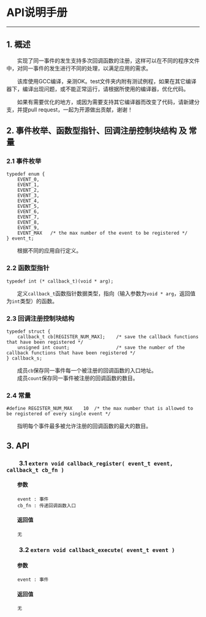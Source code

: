 # API说明手册

---

## 1. 概述  

&emsp;&emsp;实现了同一事件的发生支持多次回调函数的注册，这样可以在不同的程序文件中，对同一事件的发生进行不同的处理，以满足应用的需求。  

&emsp;&emsp;该库使用GCC编译，亲测OK。test文件夹内附有测试例程，如果在其它编译器下，编译出现问题，或不能正常运行，请根据所使用的编译器，优化代码。  

&emsp;&emsp;如果有需要优化的地方，或因为需要支持其它编译器而改变了代码，请新建分支，并提pull request，一起为开源做出贡献，谢谢！  

## 2. 事件枚举、函数型指针、回调注册控制块结构 及 常量  

### 2.1 事件枚举  

	typedef enum {
		EVENT_0,
		EVENT_1,
		EVENT_2,
		EVENT_3,
		EVENT_4,
		EVENT_5,
		EVENT_6,
		EVENT_7,
		EVENT_8,
		EVENT_9,
		EVENT_MAX	/* the max number of the event to be registered */
	} event_t;

&emsp;&emsp;根据不同的应用自行定义。  

### 2.2 函数型指针  

	typedef int (* callback_t)(void * arg);

&emsp;&emsp;定义`callback_t`函数指针数据类型，指向（输入参数为`void * arg`，返回值为`int`类型）的函数。  

### 2.3 回调注册控制块结构

	typedef struct {
		callback_t cb[REGISTER_NUM_MAX];	/* save the callback functions that have been registered */
		unsigned int count;					/* save the number of the callback functions that have been registered */
	} callback_s;  

&emsp;&emsp;成员`cb`保存同一事件每一个被注册的回调函数的入口地址。  
&emsp;&emsp;成员`count`保存同一事件被注册的回调函数的数目。  

### 2.4 常量

	#define REGISTER_NUM_MAX	10	/* the max number that is allowed to be registered of every single event */  

&emsp;&emsp;指明每个事件最多被允许注册的回调函数的最大的数目。  

## 3. API  

### &emsp;&emsp;3.1 `extern void callback_register( event_t event, callback_t cb_fn )`  

#### &emsp;&emsp;参数  

		event : 事件  
		cb_fn : 传递回调函数入口  

#### &emsp;&emsp;返回值  

		无  

### &emsp;&emsp;3.2 `extern void callback_execute( event_t event )`  

#### &emsp;&emsp;参数  
	
		event : 事件  

#### &emsp;&emsp;返回值  

		无  
